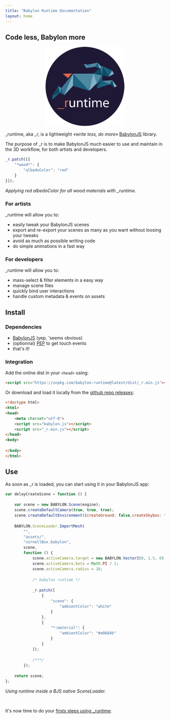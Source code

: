 ```yaml
---
title: "Babylon Runtime Documentation"
layout: home
---
```


## Code less, Babylon more

<p style="text-align:center; width:100%;"><img src="assets/logo.png" alt="babylon runtime logo" width="250" ></p>

\_runtime, aka \_r, is a lightweight *&laquo;write less, do more&raquo;* [BabylonJS](https://www.babylonjs.com/) library.

The purpose of \_r is to make BabylonJS much easier to use and maintain in the 3D workflow, for both artists and developers.

```javascript
_r.patch([{
    "*wood*": {
        "albedoColor": "red"
    }
}]);
```
*Applying red albedoColor for all wood materials with \_runtime.*

### For artists

\_runtime will allow you to:
- easily tweak your BabylonJS scenes
- export and re-export your scenes as many as you want without loosing your tweaks
- avoid as much as possible writing code
- do simple animations in a fast way

### For developers

\_runtime will allow you to:
- mass-select & filter elements in a easy way
- manage scene files
- quickly bind user interactions
- handle custom metadata & events on assets

## Install

### Dependencies

- [BabylonJS](https://www.babylonjs.com/) (yep, 'seems obvious)
- (optionnal) [PEP](https://doc.babylonjs.com/how_to/interactions#pointer-interactions) to get touch events
- that's it!

### Integration

Add the online dist in your `<head>` using:

```html
<script src="https://unpkg.com/babylon-runtime@latest/dist/_r.min.js"></script>
```

Or download and load it locally from the [github repo releases](https://github.com/babylon-runtime/_r/releases):

```html
<!doctype html>
<html>
<head>
    <meta charset="utf-8">
    <script src="babylon.js"></script>
    <script src="_r.min.js"></script>
</head>
<body>

</body>
</html>
```

## Use

As soon as \_r is loaded, you can start using it in your BabylonJS app:

```javascript
var delayCreateScene = function () {

    var scene = new BABYLON.Scene(engine);
    scene.createDefaultCamera(true, true, true);
    scene.createDefaultEnvironment({createGround: false,createSkybox: false});

    BABYLON.SceneLoader.ImportMesh(
        "",
        "assets/",
        "cornellBox.babylon",
        scene,
        function () {
            scene.activeCamera.target = new BABYLON.Vector3(0, 1.5, 0);
            scene.activeCamera.beta = Math.PI / 2;
            scene.activeCamera.radius = 10;

            /* babylon runtime */
            
            _r.patch([
                {
                    "scene": {
                        "ambientColor": "white"
                    }
                },
                {
                    "*:material": {
                        "ambientColor": "#e0684b"
                    }
                }
            ]);

            /***/
        });

    return scene;
};
```
*Using runtime inside a BJS native SceneLoader.*

<br>

It's now time to do your [firsts steps using \_runtime](/first-steps/launch/).